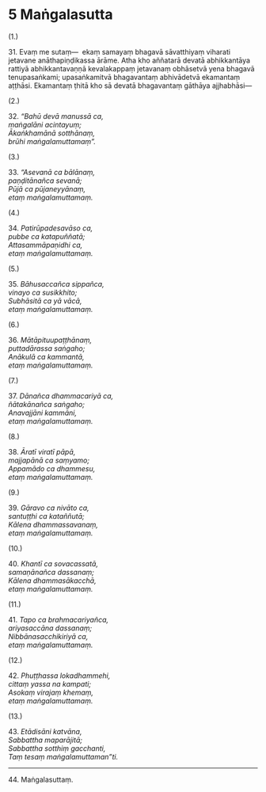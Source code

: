 # 5 Maṅgalasutta

(1.)

31\. Evaṃ me sutaṃ—  ekaṃ samayaṃ bhagavā sāvatthiyaṃ viharati jetavane anāthapiṇḍikassa ārāme. Atha kho aññatarā devatā abhikkantāya rattiyā abhikkantavaṇṇā kevalakappaṃ jetavanaṃ obhāsetvā yena bhagavā tenupasaṅkami; upasaṅkamitvā bhagavantaṃ abhivādetvā ekamantaṃ aṭṭhāsi. Ekamantaṃ ṭhitā kho sā devatā bhagavantaṃ gāthāya ajjhabhāsi—

(2.)

32\. _“Bahū devā manussā ca,_  
_maṅgalāni acintayuṃ;_  
_Ākaṅkhamānā sotthānaṃ,_  
_brūhi maṅgalamuttamaṃ”._  

(3.)

33\. _“Asevanā ca bālānaṃ,_  
_paṇḍitānañca sevanā;_  
_Pūjā ca pūjaneyyānaṃ,_  
_etaṃ maṅgalamuttamaṃ._  

(4.)

34\. _Patirūpadesavāso ca,_  
_pubbe ca katapuññatā;_  
_Attasammāpaṇidhi ca,_  
_etaṃ maṅgalamuttamaṃ._  

(5.)

35\. _Bāhusaccañca sippañca,_  
_vinayo ca susikkhito;_  
_Subhāsitā ca yā vācā,_  
_etaṃ maṅgalamuttamaṃ._  

(6.)

36\. _Mātāpituupaṭṭhānaṃ,_  
_puttadārassa saṅgaho;_  
_Anākulā ca kammantā,_  
_etaṃ maṅgalamuttamaṃ._  

(7.)

37\. _Dānañca dhammacariyā ca,_  
_ñātakānañca saṅgaho;_  
_Anavajjāni kammāni,_  
_etaṃ maṅgalamuttamaṃ._  

(8.)

38\. _Āratī viratī pāpā,_  
_majjapānā ca saṃyamo;_  
_Appamādo ca dhammesu,_  
_etaṃ maṅgalamuttamaṃ._  

(9.)

39\. _Gāravo ca nivāto ca,_  
_santuṭṭhi ca kataññutā;_  
_Kālena dhammassavanaṃ,_  
_etaṃ maṅgalamuttamaṃ._  

(10.)

40\. _Khantī ca sovacassatā,_  
_samaṇānañca dassanaṃ;_  
_Kālena dhammasākacchā,_  
_etaṃ maṅgalamuttamaṃ._  

(11.)

41\. _Tapo ca brahmacariyañca,_  
_ariyasaccāna dassanaṃ;_  
_Nibbānasacchikiriyā ca,_  
_etaṃ maṅgalamuttamaṃ._  

(12.)

42\. _Phuṭṭhassa lokadhammehi,_  
_cittaṃ yassa na kampati;_  
_Asokaṃ virajaṃ khemaṃ,_  
_etaṃ maṅgalamuttamaṃ._  

(13.)

43\. _Etādisāni katvāna,_  
_Sabbattha maparājitā;_  
_Sabbattha sotthiṃ gacchanti,_  
_Taṃ tesaṃ maṅgalamuttaman”ti._  

---

44\. Maṅgalasuttaṃ.
